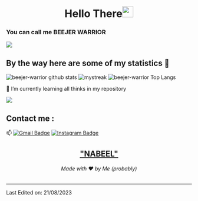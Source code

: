 <h1 align="center">Hello There<img src="https://github.com/souvikguria98/souvikguria98/blob/master/Hi.gif" width="30"> </h1>

### You can call me BEEJER WARRIOR

<a href="https://www.youtube.com"><img src="https://user-images.githubusercontent.com/73097560/115834477-dbab4500-a447-11eb-908a-139a6edaec5c.gif"></a>

## By the way here are some of my statistics 🚀
![beejer-warrior github stats](https://github-readme-stats.vercel.app/api?username=beejer-warrior&show_icons=true&theme=tokyonight)
<img src="https://github-readme-streak-stats.herokuapp.com/?user=beejer-warrior&theme=tokyonight" alt="mystreak"/>
![beejer-warrior Top Langs](https://github-readme-stats.vercel.app/api/top-langs/?username=beejer-warrior&theme=tokyonight&layout=compact)

🌱 I’m currently learning all thinks in my repository

<a href="https://www.youtube.com/watch?v=dQw4w9WgXcQ"><img src="https://user-images.githubusercontent.com/73097560/115834477-dbab4500-a447-11eb-908a-139a6edaec5c.gif"></a>

## Contact me : 
📫 [![Gmail Badge](https://img.shields.io/badge/-nabeelbazz5@gmail.com-blue?style=flat-roundedrectangle&logo=Gmail&logoColor=white&link=mailto:nabeelbazz5@gmail.com)](nabeelbazz5@gmail.com)
[![Instagram Badge](https://img.shields.io/badge/oxicab_2046-E4405F?style=flat-roundedrectangle&logo=instagram&logoColor=white&link=https://www.instagram.com/oxicab_2046/)](https://www.instagram.com/oxicab_2046/)


<h2 align="center"><a href="">"NABEEL"</a></h2>
<h6 align="center">Made with ❤️ by Me (probably)</h6>

------

Last Edited on: 21/08/2023
<!--
**AkuraDiary/AkuraDIary** is a ✨ _special_ ✨ repository because its `README.md` (this file) appears on your GitHub profile.

Here are some ideas to get you started:

- 🔭 I’m currently working on ...
- 🌱 I’m currently learning ...
- 👯 I’m looking to collaborate on ...
- 🤔 I’m looking for help with ...
- 💬 Ask me about ...
- 📫 How to reach me: ...
- 😄 Pronouns: ...
- ⚡ Fun fact: ...
-->
